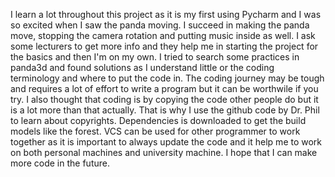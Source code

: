 I learn a lot throughout this project as it is my first using Pycharm and I was so excited when I saw the panda moving. I succeed in making the panda move, stopping the camera rotation and putting music inside as well. I ask some lecturers to get more info and they help me in starting the project for the basics and then I'm on my own. I tried to search some practices in panda3d and found solutions as I understand little or the coding terminology and where to put the code in. The coding journey may be tough and requires a lot of effort to write a program but it can be worthwile if you try. I also thought that coding is by copying the code other people do but it is a lot more than that actually. That is why I use the github code by Dr. Phil to learn about copyrights. Dependencies is downloaded to get the build models like the forest. VCS can be used for other programmer to work together as it is important to always update the code and it help me to work on both personal machines and university machine. I hope that I can make more code in the future.